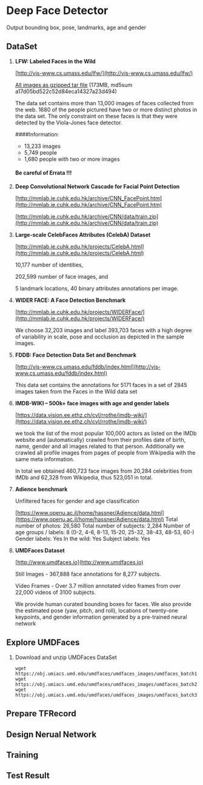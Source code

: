 # Deep Face Detector

Output bounding box, pose, landmarks, age and gender

## DataSet
1. **LFW: Labeled Faces in the Wild**

	[http://vis-www.cs.umass.edu/lfw/](http://vis-www.cs.umass.edu/lfw/)
	
	[All images as gzipped tar file](http://vis-www.cs.umass.edu/lfw/lfw.tgz)
	(173MB, md5sum a17d05bd522c52d84eca14327a23d494)
	
	 The data set contains more than 13,000 images of faces collected from the web.
	  1680 of the people pictured have two or more distinct photos in the data set. The only constraint on these faces is that they were detected by the Viola-Jones face detector.
	 
	####Information:
	- 13,233 images
	- 5,749 people
	- 1,680 people with two or more images
	
	#### Be careful of Errata !!!

2. **Deep Convolutional Network Cascade for Facial Point Detection**

	[http://mmlab.ie.cuhk.edu.hk/archive/CNN_FacePoint.htm](http://mmlab.ie.cuhk.edu.hk/archive/CNN_FacePoint.htm)
	
	[http://mmlab.ie.cuhk.edu.hk/archive/CNN/data/train.zip](http://mmlab.ie.cuhk.edu.hk/archive/CNN/data/train.zip)
	
	
3. **Large-scale CelebFaces Attributes (CelebA) Dataset**

	[http://mmlab.ie.cuhk.edu.hk/projects/CelebA.html](http://mmlab.ie.cuhk.edu.hk/projects/CelebA.html)
	
	10,177 number of identities,

	202,599 number of face images, and

	5 landmark locations, 40 binary attributes annotations per image.
	
	
4. **WIDER FACE: A Face Detection Benchmark**

	[http://mmlab.ie.cuhk.edu.hk/projects/WIDERFace/](http://mmlab.ie.cuhk.edu.hk/projects/WIDERFace/)
	
	 We choose 32,203 images and label 393,703 faces with a high degree of variability in scale, pose and occlusion as depicted in the sample images. 
	 
5. **FDDB: Face Detection Data Set and Benchmark**

	[http://vis-www.cs.umass.edu/fddb/index.html](http://vis-www.cs.umass.edu/fddb/index.html)

	This data set contains the annotations for 5171 faces in a set of 2845 images taken from the Faces in the Wild data set
	
	
6. **IMDB-WIKI – 500k+ face images with age and gender labels**

	[https://data.vision.ee.ethz.ch/cvl/rrothe/imdb-wiki/](https://data.vision.ee.ethz.ch/cvl/rrothe/imdb-wiki/)
	
	we took the list of the most popular 100,000 actors as listed on the IMDb website and (automatically) crawled from their profiles date of birth, name, gender and all images related to that person. Additionally we crawled all profile images from pages of people from Wikipedia with the same meta information.
	
	In total we obtained 460,723 face images from 20,284 celebrities from IMDb and 62,328 from Wikipedia, thus 523,051 in total. 
	
7. **Adience benchmark**

	Unfiltered faces for gender and age classification

	[https://www.openu.ac.il/home/hassner/Adience/data.html](https://www.openu.ac.il/home/hassner/Adience/data.html)
	Total number of photos: 26,580
	Total number of subjects: 2,284
	Number of age groups / labels: 8 (0-2, 4-6, 8-13, 15-20, 25-32, 38-43, 48-53, 60-)
	Gender labels: Yes
	In the wild: Yes
	Subject labels: Yes 
	
8. **UMDFaces Dataset**

	[http://www.umdfaces.io](http://www.umdfaces.io)
	
	Still Images - 367,888 face annotations for 8,277 subjects.
	
	Video Frames - Over 3.7 million annotated video frames from over 22,000 videos of 3100 subjects.
	
	We provide human curated bounding boxes for faces. We also provide the estimated pose (yaw, pitch, and roll), locations of twenty-one keypoints, and gender information generated by a pre-trained neural network
	
## Explore UMDFaces

1. Download and unzip UMDFaces DataSet

	```
	wget https://obj.umiacs.umd.edu/umdfaces/umdfaces_images/umdfaces_batch1.tar.gz
	wget https://obj.umiacs.umd.edu/umdfaces/umdfaces_images/umdfaces_batch2.tar.gz
	wget https://obj.umiacs.umd.edu/umdfaces/umdfaces_images/umdfaces_batch3.tar.gz
	```
	
## Prepare TFRecord

## Design Nerual Network

## Training 

## Test Result
